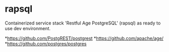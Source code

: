 # rapsql
Containerized service stack 'Restful Age PostgreSQL' (rapsql) as ready to use dev environment.

*https://github.com/PostgREST/postgrest
*https://github.com/apache/age/
*https://github.com/postgres/postgres

